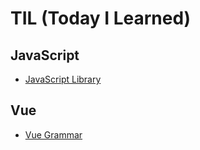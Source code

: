 # TIL (Today I Learned)

## JavaScript

<ul>
  <li>
    <a href="https://github.com/Suhyxn/TIL/tree/main/JavaScript/JavaScript Library.md" />JavaScript Library</a>
  </li>
</ul>

## Vue

<ul>
  <li>
    <a href="https://github.com/Suhyxn/TIL/tree/main/Vue/Vue-grammar.md" />Vue Grammar</a>
  </li>
</ul>
